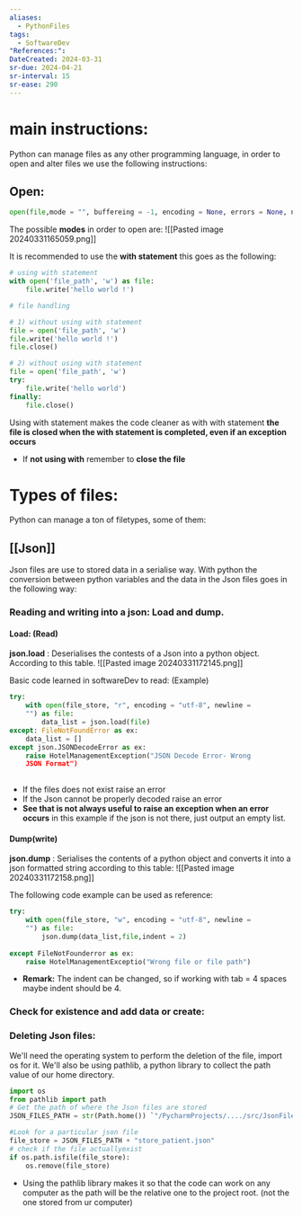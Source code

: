 ```yaml
---
aliases:
  - PythonFiles
tags:
  - SoftwareDev
"References:": 
DateCreated: 2024-03-31
sr-due: 2024-04-21
sr-interval: 15
sr-ease: 290
---
```

# main instructions: 
Python can manage files as any other programming language, in order to open and alter files we use the following instructions:

## Open: 

```python 
open(file,mode = "", buffereing = -1, encoding = None, errors = None, newline = None, closefd = True, opener = None)
```

The possible **modes** in order to open are: 
![[Pasted image 20240331165059.png]]

It is recommended to use the **with statement** this goes as the following: 

```python 
# using with statement
with open('file_path', 'w') as file:
	file.write('hello world !')
```

```python
# file handling

# 1) without using with statement
file = open('file_path', 'w')
file.write('hello world !')
file.close()

# 2) without using with statement
file = open('file_path', 'w')
try:
	file.write('hello world')
finally:
	file.close()
```

Using with statement makes the code cleaner  as with with statement **the file is closed when the with statement is completed, even if an exception occurs**

+ If **not using with** remember to **close the file**

# Types of files: 

Python can manage a ton of filetypes, some of them: 
## [[Json]]
 
Json files are use to stored data in a serialise way. With python the conversion between python variables and the data in the Json files goes in the following way: 

### Reading and writing into a json: Load and dump.

#### Load: (Read)
**json.load** : Deserialises the contests of a Json into a python object. According to this table. 
![[Pasted image 20240331172145.png]]

Basic code learned in softwareDev to read: (Example)

```python 
try: 
	with open(file_store, "r", encoding = "utf-8", newline =
	"") as file: 
		data_list = json.load(file)
except: FileNotFoundError as ex: 
	data_list = []
except json.JSONDecodeError as ex:
	raise HotelManagementException("JSON Decode Error- Wrong
	JSON Format")
	

```
+ If the files does not exist raise an error
+ If the Json cannot be properly decoded raise an error
+ **See that is not always useful to raise an exception when an error occurs** in this example if the json is not there, just output an empty list.

#### Dump(write)
**json.dump** : Serialises the contents of a python object and converts it into a json formatted string according to this table: 
![[Pasted image 20240331172158.png]]

The following code example can be used as reference: 
```python
try: 
	with open(file_store, "w", encoding = "utf-8", newline =
	"") as file:
		json.dump(data_list,file,indent = 2)
	
except FileNotFounderror as ex:
	raise HotelManagementExceptio("Wrong file or file path")
```
+ **Remark:** The indent can be changed, so if working with tab = 4 spaces maybe indent should be 4.

### Check for existence and add data or create: 

### Deleting Json files: 
We'll need the operating system to perform the deletion of the file, import os for it. We'll also be using pathlib, a python library to collect the path value of our home directory. 

```python 
import os
from pathlib import path
# Get the path of where the Json files are stored
JSON_FILES_PATH = str(Path.home()) `"/PycharmProjects/..../src/JsonFiles"

#Look for a particular json file
file_store = JSON_FILES_PATH + "store_patient.json"
# check if the file actuallyexist
if os.path.isfile(file_store):
	os.remove(file_store)

```

+ Using the pathlib library makes it so that the code can work on any computer as the path will be the relative one to the project root. (not the one stored from ur computer)